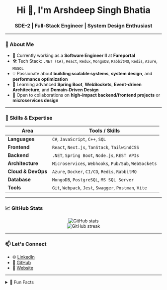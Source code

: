 <h1 align="center">Hi 👋, I'm Arshdeep Singh Bhatia</h1>
<h3 align="center">SDE-2 | Full-Stack Engineer | System Design Enthusiast</h3>

---

### 💼 About Me

- 🔭 Currently working as a **Software Engineer II** at **Fareportal**
- 🛠️ Tech Stack: `.NET (C#)`, `React`, `Redux`, `MongoDB`, `RabbitMQ`, `Redis`, `Azure`, `MSSQL`
- 💡 Passionate about **building scalable systems**, **system design**, and **performance optimization**
- 🧠 Learning advanced **Spring Boot**, **WebSockets**, **Event-driven Architecture**, and **Domain-Driven Design**
- 🧰 Open to collaborations on **high-impact backend/frontend projects** or **microservices design**

---

### 🧠 Skills & Expertise

| Area | Tools / Skills |
|------|----------------|
| **Languages** | `C#`, `JavaScript`, `C++`, `SQL` |
| **Frontend** | `React`, `Next.js`, `TanStack`, `TailwindCSS` |
| **Backend** | `.NET`, `Spring Boot`, `Node.js`, `REST APIs` |
| **Architecture** | `Microservices`, `Webhooks`, `Pub/Sub`, `WebSockets` |
| **Cloud & DevOps** | `Azure`, `Docker`, `CI/CD`, `Redis`, `RabbitMQ` |
| **Database** | `MongoDB`, `PostgreSQL`, `MS SQL Server` |
| **Tools** | `Git`, `Webpack`, `Jest`, `Swagger`, `Postman`, `Vite` |

---

### 📈 GitHub Stats

<p align="center">
  <img src="https://github-readme-stats.vercel.app/api?username=arshsb1102&show_icons=true&theme=default&count_private=true" alt="GitHub stats" />
  <br/>
  <img src="https://github-readme-streak-stats.herokuapp.com/?user=arshsb1102&theme=default" alt="GitHub streak" />
</p>

---

### 📫 Let's Connect

- 🌐 [LinkedIn](https://www.linkedin.com/in/arshsb1102/)
- 📂 [GitHub](https://github.com/arshsb1102)
- 📧 [Website](https://arshdeep.vercel.app/) 

---

<details>
<summary>📜 Fun Facts</summary>

- 🧩 I reverse-engineer real-world architectures for fun.
- 🔍 I'm obsessed with refactoring for performance and readability.
- 🐾 I have a dog who makes sure I never forget to take breaks.
</details>
